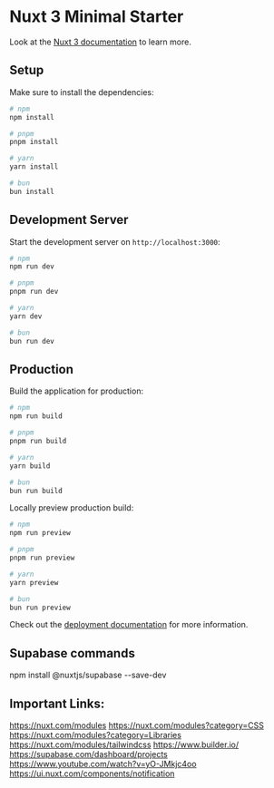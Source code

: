# Nuxt 3 Minimal Starter

Look at the [Nuxt 3 documentation](https://nuxt.com/docs/getting-started/introduction) to learn more.

## Setup

Make sure to install the dependencies:

```bash
# npm
npm install

# pnpm
pnpm install

# yarn
yarn install

# bun
bun install
```

## Development Server

Start the development server on `http://localhost:3000`:

```bash
# npm
npm run dev

# pnpm
pnpm run dev

# yarn
yarn dev

# bun
bun run dev
```

## Production

Build the application for production:

```bash
# npm
npm run build

# pnpm
pnpm run build

# yarn
yarn build

# bun
bun run build
```

Locally preview production build:

```bash
# npm
npm run preview

# pnpm
pnpm run preview

# yarn
yarn preview

# bun
bun run preview
```

Check out the [deployment documentation](https://nuxt.com/docs/getting-started/deployment) for more information.

## Supabase commands
npm install @nuxtjs/supabase --save-dev


## Important Links:

https://nuxt.com/modules
https://nuxt.com/modules?category=CSS
https://nuxt.com/modules?category=Libraries
https://nuxt.com/modules/tailwindcss
https://www.builder.io/
https://supabase.com/dashboard/projects
https://www.youtube.com/watch?v=yO-JMkjc4oo
https://ui.nuxt.com/components/notification